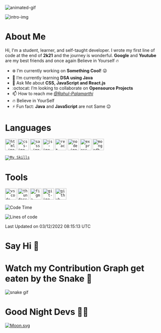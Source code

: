 <!-- Intro section -->

![animated-gif](https://github.com/Rahul-Palamarthi/Rahul-Palamarthi/blob/main/assets/intro-animation.gif)

![intro-img](https://github.com/Rahul-Palamarthi/Rahul-Palamarthi/blob/main/assets/intro-github.png)

# About Me

Hi, I'm a student, learner, and self-taught developer. I wrote my first line of code at the end of **2k21** and the journey is wonderful. **Google** and **Youtube** are my best friends and once again Believe in Yourself 🔥

-   ❄️ I’m currently working on **Something Cool!** 😜
-   🌱 I’m currently learning **DSA using Java**
-   👻 Ask Me about **CSS, JavaScript and React.js**
-   :octocat: I’m looking to collaborate on **Opensource Projects**
-   📫 How to reach me _[@Rahul-Palamarthi](#say-hi-)_
-   🔥 Believe in YourSelf
-   ⚡ Fun fact: **Java** and **JavaScript** are not Same 😉

<!-- language section -->

# Languages

<code><img height="37" src="https://user-images.githubusercontent.com/25181517/192108891-d86b6220-e232-423a-bf5f-90903e6887c3.png" alt="html-img" ></code>
<code><img height="37" src="https://github.com/Rahul-Palamarthi/Rahul-Palamarthi/blob/main/assets/css.png" alt="css-img" ></code>
<code><img height="37" src="https://github.com/Rahul-Palamarthi/Rahul-Palamarthi/blob/main/assets/sass.png" alt="sass-img" ></code>
<code><img height="37" src="https://github.com/Rahul-Palamarthi/Rahul-Palamarthi/blob/main/assets/js.png" alt="js-img" ></code>
<code><img height="37" src="https://github.com/Rahul-Palamarthi/Rahul-Palamarthi/blob/main/assets/react.png" alt="react-img" ></code>
<code><img height="37" src="https://github.com/Rahul-Palamarthi/Rahul-Palamarthi/blob/main/assets/node.png" alt="node-img" ></code>
<code><img height="37" src="https://github.com/Rahul-Palamarthi/Rahul-Palamarthi/blob/main/assets/express.png" alt="express-img" ></code>
<code><img height="37" src="https://github.com/Rahul-Palamarthi/Rahul-Palamarthi/blob/main/assets/mongodb.png" alt="mongodb-img" ></code>

<code>[![My Skills](https://skillicons.dev/icons?i=aws,gcp,azure,react,vue,flutter&perline=3)](https://skillicons.dev)</code>

# Tools

<code><img height="37" src="https://github.com/Rahul-Palamarthi/Rahul-Palamarthi/blob/main/assets/vscode.png" alt="vscode-img" ></code>
<code><img height="37" src="https://github.com/Rahul-Palamarthi/Rahul-Palamarthi/blob/main/assets/thunderclient.png" alt="thunderclient-img" ></code>
<code><img height="37" src="https://github.com/Rahul-Palamarthi/Rahul-Palamarthi/blob/main/assets/figma.png" alt="figma-img" ></code>
<code><img height="37" src="https://github.com/Rahul-Palamarthi/Rahul-Palamarthi/blob/main/assets/git.png" alt="git-img" ></code>
<code><img height="37" src="https://github.com/Rahul-Palamarthi/Rahul-Palamarthi/blob/main/assets/github.png" alt="github-img" ></code>

<!--START_SECTION:waka-->

![Code Time](http://img.shields.io/badge/Code%20Time-0%20secs-blue)

![Lines of code](https://img.shields.io/badge/From%20Hello%20World%20I%27ve%20Written-138%20Thousand%20lines%20of%20code-blue)

Last Updated on 03/12/2022 08:15:13 UTC

<!--END_SECTION:waka-->

<!-- social section -->

# Say Hi 👋

<!-- snake section -->

# Watch my Contribution Graph get eaten by the Snake 🐍

![snake gif](https://github.com/Rahul-Palamarthi/Rahul-Palamarthi/blob/output/github-contribution-grid-snake.svg)

<!-- Moon section -->

# Good Night Devs 🥱🥱

[![Moon.svg](https://moon-svg.minung.dev/moon.svg?theme=ray&rotate=340)](https://moon-svg.minung.dev)
